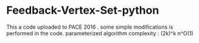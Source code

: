 # Feedback-Vertex-Set-python
This a code uploaded to PACE 2016 . 
some simple modifications is performed in the code.
parameterized algorithm complexity : (2k)^k n^O(1)
